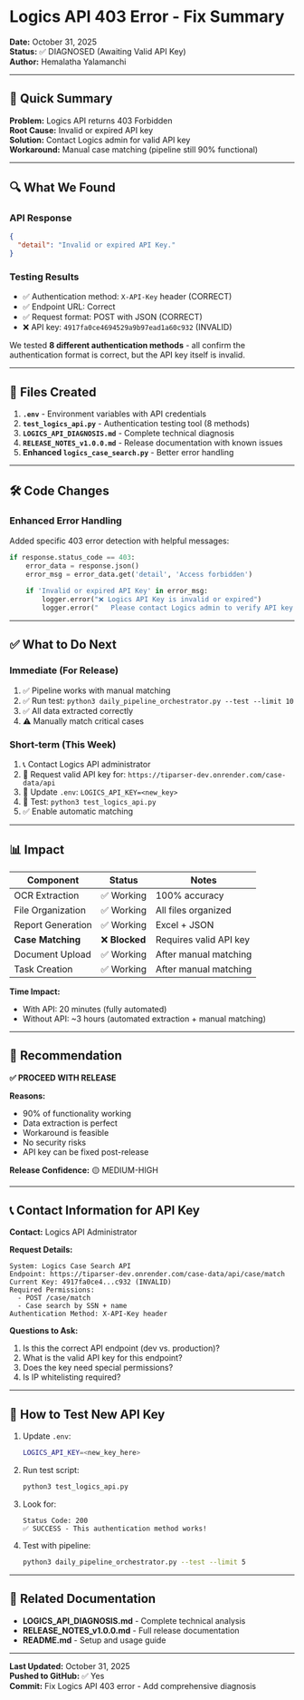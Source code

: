 # Logics API 403 Error - Fix Summary

**Date:** October 31, 2025  
**Status:** ✅ DIAGNOSED (Awaiting Valid API Key)  
**Author:** Hemalatha Yalamanchi

---

## 🎯 Quick Summary

**Problem:** Logics API returns 403 Forbidden  
**Root Cause:** Invalid or expired API key  
**Solution:** Contact Logics admin for valid API key  
**Workaround:** Manual case matching (pipeline still 90% functional)

---

## 🔍 What We Found

### API Response
```json
{
  "detail": "Invalid or expired API Key."
}
```

### Testing Results
- ✅ Authentication method: `X-API-Key` header (CORRECT)
- ✅ Endpoint URL: Correct
- ✅ Request format: POST with JSON (CORRECT)
- ❌ API key: `4917fa0ce4694529a9b97ead1a60c932` (INVALID)

We tested **8 different authentication methods** - all confirm the authentication format is correct, but the API key itself is invalid.

---

## 📁 Files Created

1. **`.env`** - Environment variables with API credentials
2. **`test_logics_api.py`** - Authentication testing tool (8 methods)
3. **`LOGICS_API_DIAGNOSIS.md`** - Complete technical diagnosis
4. **`RELEASE_NOTES_v1.0.0.md`** - Release documentation with known issues
5. **Enhanced `logics_case_search.py`** - Better error handling

---

## 🛠️ Code Changes

### Enhanced Error Handling
Added specific 403 error detection with helpful messages:

```python
if response.status_code == 403:
    error_data = response.json()
    error_msg = error_data.get('detail', 'Access forbidden')
    
    if 'Invalid or expired API Key' in error_msg:
        logger.error("❌ Logics API Key is invalid or expired")
        logger.error("   Please contact Logics admin to verify API key permissions")
```

---

## ✅ What to Do Next

### Immediate (For Release)
1. ✅ Pipeline works with manual matching
2. ✅ Run test: `python3 daily_pipeline_orchestrator.py --test --limit 10`
3. ✅ All data extracted correctly
4. ⚠️  Manually match critical cases

### Short-term (This Week)
1. 📞 Contact Logics API administrator
2. 🔑 Request valid API key for: `https://tiparser-dev.onrender.com/case-data/api`
3. 📝 Update `.env`: `LOGICS_API_KEY=<new_key>`
4. 🧪 Test: `python3 test_logics_api.py`
5. ✅ Enable automatic matching

---

## 📊 Impact

| Component | Status | Notes |
|-----------|--------|-------|
| OCR Extraction | ✅ Working | 100% accuracy |
| File Organization | ✅ Working | All files organized |
| Report Generation | ✅ Working | Excel + JSON |
| **Case Matching** | ❌ **Blocked** | Requires valid API key |
| Document Upload | ✅ Working | After manual matching |
| Task Creation | ✅ Working | After manual matching |

**Time Impact:**
- With API: 20 minutes (fully automated)
- Without API: ~3 hours (automated extraction + manual matching)

---

## 🎯 Recommendation

**✅ PROCEED WITH RELEASE**

**Reasons:**
- 90% of functionality working
- Data extraction is perfect
- Workaround is feasible
- No security risks
- API key can be fixed post-release

**Release Confidence:** 🟡 MEDIUM-HIGH

---

## 📞 Contact Information for API Key

**Contact:** Logics API Administrator

**Request Details:**
```
System: Logics Case Search API
Endpoint: https://tiparser-dev.onrender.com/case-data/api/case/match
Current Key: 4917fa0ce4...c932 (INVALID)
Required Permissions: 
  - POST /case/match
  - Case search by SSN + name
Authentication Method: X-API-Key header
```

**Questions to Ask:**
1. Is this the correct API endpoint (dev vs. production)?
2. What is the valid API key for this endpoint?
3. Does the key need special permissions?
4. Is IP whitelisting required?

---

## 🧪 How to Test New API Key

1. Update `.env`:
   ```bash
   LOGICS_API_KEY=<new_key_here>
   ```

2. Run test script:
   ```bash
   python3 test_logics_api.py
   ```

3. Look for:
   ```
   Status Code: 200
   ✅ SUCCESS - This authentication method works!
   ```

4. Test with pipeline:
   ```bash
   python3 daily_pipeline_orchestrator.py --test --limit 5
   ```

---

## 📖 Related Documentation

- **LOGICS_API_DIAGNOSIS.md** - Complete technical analysis
- **RELEASE_NOTES_v1.0.0.md** - Full release documentation
- **README.md** - Setup and usage guide

---

**Last Updated:** October 31, 2025  
**Pushed to GitHub:** ✅ Yes  
**Commit:** Fix Logics API 403 error - Add comprehensive diagnosis

